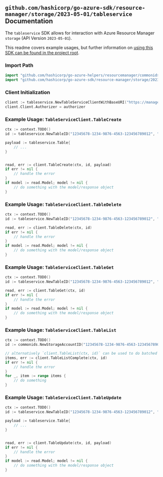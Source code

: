 
## `github.com/hashicorp/go-azure-sdk/resource-manager/storage/2023-05-01/tableservice` Documentation

The `tableservice` SDK allows for interaction with Azure Resource Manager `storage` (API Version `2023-05-01`).

This readme covers example usages, but further information on [using this SDK can be found in the project root](https://github.com/hashicorp/go-azure-sdk/tree/main/docs).

### Import Path

```go
import "github.com/hashicorp/go-azure-helpers/resourcemanager/commonids"
import "github.com/hashicorp/go-azure-sdk/resource-manager/storage/2023-05-01/tableservice"
```


### Client Initialization

```go
client := tableservice.NewTableServiceClientWithBaseURI("https://management.azure.com")
client.Client.Authorizer = authorizer
```


### Example Usage: `TableServiceClient.TableCreate`

```go
ctx := context.TODO()
id := tableservice.NewTableID("12345678-1234-9876-4563-123456789012", "example-resource-group", "storageAccountName", "tableName")

payload := tableservice.Table{
	// ...
}


read, err := client.TableCreate(ctx, id, payload)
if err != nil {
	// handle the error
}
if model := read.Model; model != nil {
	// do something with the model/response object
}
```


### Example Usage: `TableServiceClient.TableDelete`

```go
ctx := context.TODO()
id := tableservice.NewTableID("12345678-1234-9876-4563-123456789012", "example-resource-group", "storageAccountName", "tableName")

read, err := client.TableDelete(ctx, id)
if err != nil {
	// handle the error
}
if model := read.Model; model != nil {
	// do something with the model/response object
}
```


### Example Usage: `TableServiceClient.TableGet`

```go
ctx := context.TODO()
id := tableservice.NewTableID("12345678-1234-9876-4563-123456789012", "example-resource-group", "storageAccountName", "tableName")

read, err := client.TableGet(ctx, id)
if err != nil {
	// handle the error
}
if model := read.Model; model != nil {
	// do something with the model/response object
}
```


### Example Usage: `TableServiceClient.TableList`

```go
ctx := context.TODO()
id := commonids.NewStorageAccountID("12345678-1234-9876-4563-123456789012", "example-resource-group", "storageAccountName")

// alternatively `client.TableList(ctx, id)` can be used to do batched pagination
items, err := client.TableListComplete(ctx, id)
if err != nil {
	// handle the error
}
for _, item := range items {
	// do something
}
```


### Example Usage: `TableServiceClient.TableUpdate`

```go
ctx := context.TODO()
id := tableservice.NewTableID("12345678-1234-9876-4563-123456789012", "example-resource-group", "storageAccountName", "tableName")

payload := tableservice.Table{
	// ...
}


read, err := client.TableUpdate(ctx, id, payload)
if err != nil {
	// handle the error
}
if model := read.Model; model != nil {
	// do something with the model/response object
}
```
